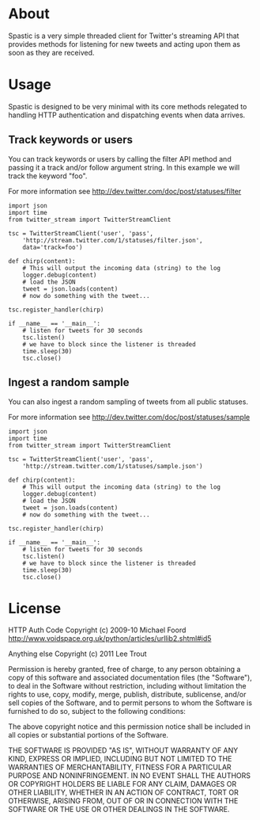 # About

Spastic is a very simple threaded client for Twitter's streaming API that
provides methods for listening for new tweets and acting upon them as soon as
they are received.

# Usage

Spastic is designed to be very minimal with its core methods relegated to
handling HTTP authentication and dispatching events when data arrives.

## Track keywords or users

You can track keywords or users by calling the filter API method and passing
it a track and/or follow argument string. In this example we will track the
keyword "foo".

For more information see http://dev.twitter.com/doc/post/statuses/filter

    import json
    import time
    from twitter_stream import TwitterStreamClient
    
    tsc = TwitterStreamClient('user', 'pass',
        'http://stream.twitter.com/1/statuses/filter.json',
        data='track=foo')
    
    def chirp(content):
        # This will output the incoming data (string) to the log
        logger.debug(content)
        # load the JSON
        tweet = json.loads(content)
        # now do something with the tweet...

    tsc.register_handler(chirp)
    
    if __name__ == '__main__':
        # listen for tweets for 30 seconds
        tsc.listen()
        # we have to block since the listener is threaded
        time.sleep(30)
        tsc.close()

## Ingest a random sample

You can also ingest a random sampling of tweets from all public statuses.

For more information see http://dev.twitter.com/doc/post/statuses/sample

    import json
    import time
    from twitter_stream import TwitterStreamClient
    
    tsc = TwitterStreamClient('user', 'pass',
        'http://stream.twitter.com/1/statuses/sample.json')
    
    def chirp(content):
        # This will output the incoming data (string) to the log
        logger.debug(content)
        # load the JSON
        tweet = json.loads(content)
        # now do something with the tweet...

    tsc.register_handler(chirp)
    
    if __name__ == '__main__':
        # listen for tweets for 30 seconds
        tsc.listen()
        # we have to block since the listener is threaded
        time.sleep(30)
        tsc.close()

# License

HTTP Auth Code Copyright (c) 2009-10 Michael Foord
http://www.voidspace.org.uk/python/articles/urllib2.shtml#id5

Anything else Copyright (c) 2011 Lee Trout

Permission is hereby granted, free of charge, to any person obtaining a copy
of this software and associated documentation files (the "Software"), to deal
in the Software without restriction, including without limitation the rights
to use, copy, modify, merge, publish, distribute, sublicense, and/or sell
copies of the Software, and to permit persons to whom the Software is
furnished to do so, subject to the following conditions:

The above copyright notice and this permission notice shall be included in
all copies or substantial portions of the Software.

THE SOFTWARE IS PROVIDED "AS IS", WITHOUT WARRANTY OF ANY KIND, EXPRESS OR
IMPLIED, INCLUDING BUT NOT LIMITED TO THE WARRANTIES OF MERCHANTABILITY,
FITNESS FOR A PARTICULAR PURPOSE AND NONINFRINGEMENT. IN NO EVENT SHALL THE
AUTHORS OR COPYRIGHT HOLDERS BE LIABLE FOR ANY CLAIM, DAMAGES OR OTHER
LIABILITY, WHETHER IN AN ACTION OF CONTRACT, TORT OR OTHERWISE, ARISING FROM,
OUT OF OR IN CONNECTION WITH THE SOFTWARE OR THE USE OR OTHER DEALINGS IN
THE SOFTWARE.